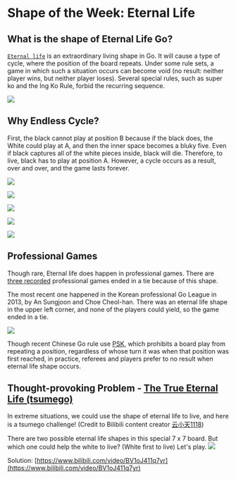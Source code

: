 # Shape of the Week: Eternal Life
## What is the shape of Eternal Life Go?
[`Eternal life`](https://senseis.xmp.net/?EternalLife) is an extraordinary living shape in Go. It will cause a type of cycle, where the position of the board repeats. Under some rule sets, a game in which such a situation occurs can become void (no result: neither player wins, but neither player loses). Several special rules, such as super ko and the Ing Ko Rule, forbid the recurring sequence. 

![](imgs/eternal_life_basic.png)



## Why Endless Cycle?

First, the black cannot play at position B because if the black does, the White could play at A, and then the inner space becomes a bluky five. Even if black captures all of the white pieces inside, black will die. Therefore, to live, black has to play at position A. However, a cycle occurs as a result, over and over, and the game lasts forever. 

![](imgs/eternal_life_demo_1.png)

![](imgs/eternal_life_demo_2.png)

![](imgs/eternal_life_demo_3.png)

![](imgs/eternal_life_demo_4.png)

![](imgs/eternal_life_demo_5.png)


## Professional Games

Though rare, Eternal life does happen in professional games. There are [three recorded](https://sports.eastday.com/a/191024173911415000000.html) professional games ended in a tie because of this shape.

The most recent one happened in the Korean professional Go League in 2013, by An Sungjoon and Choe Cheol-han. There was an eternal life shape in the upper left corner, and none of the players could yield, so the game ended in a tie.

![](imgs/professional_eternal_life.png)

Though recent Chinese Go rule use [PSK](https://senseis.xmp.net/?PositionalVsSituationalSuperko), which prohibits a board play from repeating a position, regardless of whose turn it was when that position was first reached, in practice, referees and players prefer to no result when eternal life shape occurs.



## Thought-provoking Problem - [The True Eternal Life (tsumego)](https://www.bilibili.com/video/BV1oJ411q7yr)

In extreme situations, we could use the shape of eternal life to live, and here is a tsumego challenge! (Credit to Bilibili content creator [云小天1118](https://space.bilibili.com/282175413)) 

There are two possible eternal life shapes in this special 7 x 7 board. But which one could help the white to live? (White first to live) Let's play.
![](imgs/eternal_life_tsumego.png)

Solution: [https://www.bilibili.com/video/BV1oJ411q7yr](https://www.bilibili.com/video/BV1oJ411q7yr)


